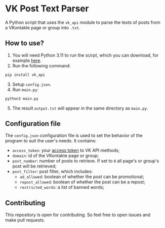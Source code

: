 # VK Post Text Parser
A Python script that uses the `vk_api` module to parse the texts of posts from a VKontakte page or group into `.txt`.

## How to use?
1. You will need Python 3.11 to run the scirpt, which you can download, for example [here](https://www.python.org/downloads/).
2. Run the following command:
  ```bash
  pip install vk_api
  ```
3. Setup `config.json`.
4. Run `main.py`:
  ```bash
  python3 main.py
  ```
5. The result `output.txt` will appear in the same directory as `main.py`.

## Configuration file
The `config.json` configuration file is used to set the behavior of the program to suit the user's needs. It contains:
- `access_token`: your [access token](https://dev.vk.com/api/access-token/getting-started) to VK API methods;
- `domain`: id of the VKontakte page or group;
- `post_number`: number of posts to retrieve. If set to `0` all page's or group's post will be retrieved;
- `post_filter`: post filter, which includes:
  - `ad_allowed`: boolean of whether the post can be promotional;
  - `repost_allowed`: boolean of whether the post can be a repost;
  - `restricted_words`: a list of banned words;

## Contributing
This repository is open for contributing. So feel free to open issues and make pull requests.
